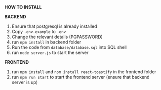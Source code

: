 **HOW TO INSTALL**

**BACKEND**
1. Ensure that postgresql is already installed
2. Copy `.env.example` to `.env`
3. Change the relevant details (PGPASSWORD)
4. run `npm install` in  backend folder
5. Run the code from `database/database.sql` into SQL shell
6. run `node server.js` to start the server

**FRONTEND**
1. run `npm install` and `npm install react-toastify` in the frontend folder
3. run `npm run start` to start the frontend server (ensure that backend server is up)
